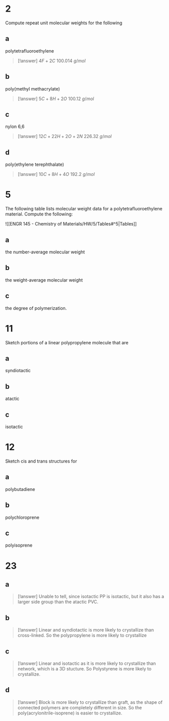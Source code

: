# 2

Compute repeat unit molecular weights for the following

## a

 polytetrafluoroethylene

> [!answer]
> $4F+2C$
> $100.014~g/mol$

## b

 poly(methyl methacrylate)

> [!answer]
> $5C+8H+2O$
> $100.12~g/mol$

## c

nylon 6,6

> [!answer]
> $12C+22H+2O+2N$
> $226.32~g/mol$

## d

 poly(ethylene terephthalate)

> [!answer]
> $10C+8H+4O$
> $192.2~g/mol$

# 5

The following table lists molecular weight data for a polytetrafluoroethylene material. Compute the following:

![[ENGR 145 - Chemistry of Materials/HW/5/Tables#^5|Tables]]

## a

the number-average molecular weight

## b

the weight-average molecular weight

## c

the degree of polymerization.

# 11

Sketch portions of a linear polypropylene molecule that are

## a

syndiotactic

## b

atactic

## c

isotactic

# 12

Sketch cis and trans structures for

## a

polybutadiene

## b

polychloroprene

## c

polyisoprene

# 23

## a

> [!answer]
> Unable to tell, since isotactic PP is isotactic, but it also has a larger side group than the atactic PVC.

## b

> [!answer]
> Linear and syndiotactic is more likely to crystallize than cross-linked. So the polypropylene is more likely to crystallize

## c

> [!answer]
> Linear and isotactic as it is more likely to crystallize than network, which is a 3D stucture. So Polystyrene is more likely to crystallize.

## d

> [!answer]
> Block is more likely to crystallize than graft, as the shape of connected polymers are completely different in size. So the poly(acrylonitrile-isoprene) is easier to crystallize.
